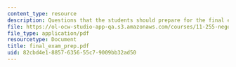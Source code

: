 ```yaml
---
content_type: resource
description: Questions that the students should prepare for the final exam.
file: https://ol-ocw-studio-app-qa.s3.amazonaws.com/courses/11-255-negotiation-and-dispute-resolution-in-the-public-sector-spring-2005/82cbd4e18857635655c79009bb32ad50_final_exam_prep.pdf
file_type: application/pdf
resourcetype: Document
title: final_exam_prep.pdf
uid: 82cbd4e1-8857-6356-55c7-9009bb32ad50
---
```

